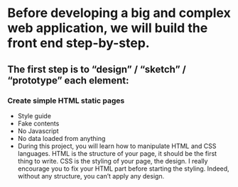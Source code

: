 # Before developing a big and complex web application, we will build the front end step-by-step.

## The first step is to “design” / “sketch” / “prototype” each element:

### Create simple HTML static pages
* Style guide
* Fake contents
* No Javascript
* No data loaded from anything
* During this project, you will learn how to manipulate HTML and CSS languages. HTML is the structure of your page, it should be the first thing to write. CSS is the styling of your page, the design. I really encourage you to fix your HTML part before starting the styling. Indeed, without any structure, you can’t apply any design.